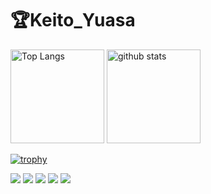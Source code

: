# 🏆Keito_Yuasa

<p align="left"> 
  <img alt="Top Langs" height="150" src="https://github-readme-stats.vercel.app/api/top-langs/?username=Keito777&layout=compact&show_icons=true&theme=maroongold" />
  <img alt="github stats" height="150" src="https://github-readme-stats.vercel.app/api?username=Keito777&theme=outrun&show_icons=ture" />
</p>

[![trophy](https://github-profile-trophy.vercel.app/?username=Keito777&theme=onedark&row=1)](https://github.com/ryo-ma/github-profile-trophy)

![](https://github-profile-summary-cards.vercel.app/api/cards/profile-details?username=Keito777&theme=monokai)
![](https://github-profile-summary-cards.vercel.app/api/cards/repos-per-language?username=Keito777&theme=dracula)
![](https://github-profile-summary-cards.vercel.app/api/cards/most-commit-language?username=Keito777&theme=solarized_dark)
![](https://github-profile-summary-cards.vercel.app/api/cards/stats?username=Keito777&theme=solarized_dark)
![](https://github-profile-summary-cards.vercel.app/api/cards/productive-time?username=Keito777&theme=dracula)
